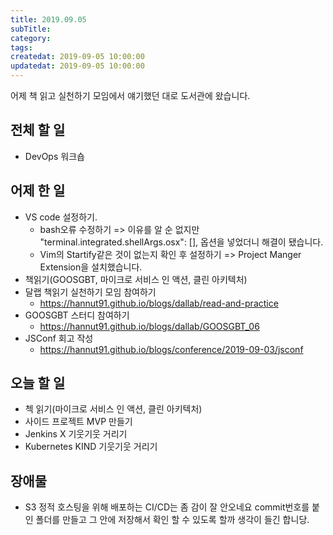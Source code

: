 ```yaml
---
title: 2019.09.05
subTitle: 
category: 
tags: 
createdat: 2019-09-05 10:00:00
updatedat: 2019-09-05 10:00:00
---
```


어제 책 읽고 실천하기 모임에서 얘기했던 대로 도서관에 왔습니다.

## 전체 할 일

* DevOps 워크숍

## 어제 한 일

* VS code 설정하기. 
  * bash오류 수정하기 => 이유를 알 순 없지만
    "terminal.integrated.shellArgs.osx": [], 옵션을 넣었더니 해결이 됐습니다.
  * Vim의 Startify같은 것이 없는지 확인 후 설정하기 => Project Manger
    Extension을 설치했습니다.
* 책읽기(GOOSGBT, 마이크로 서비스 인 액션, 클린 아키텍처)
* 달랩 책읽기 실천하기 모임 참여하기
  * <https://hannut91.github.io/blogs/dallab/read-and-practice>
* GOOSGBT 스터디 참여하기
  * <https://hannut91.github.io/blogs/dallab/GOOSGBT_06>
* JSConf 회고 작성
  * <https://hannut91.github.io/blogs/conference/2019-09-03/jsconf>

## 오늘 할 일

* 첵 읽기(마이크로 서비스 인 액션, 클린 아키텍처)
* 사이드 프로젝트 MVP 만들기
* Jenkins X 기웃기웃 거리기
* Kubernetes KIND 기웃기웃 거리기

## 장애물

* S3 정적 호스팅을 위해 배포하는 CI/CD는 좀 감이 잘 안오네요 commit번호를 붙인
  폴더를 만들고 그 안에 저장해서 확인 할 수 있도록 할까 생각이 들긴 합니당.
